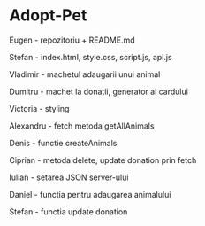# Adopt-Pet
Eugen - repozitoriu + README.md

Stefan - index.html, style.css, script.js, api.js

Vladimir - machetul adaugarii unui animal

Dumitru - machet la donatii, generator al cardului

Victoria - styling

Alexandru - fetch metoda getAllAnimals

Denis - functie createAnimals

Ciprian - metoda delete, update donation prin fetch

Iulian - setarea JSON server-ului

Daniel - functia pentru adaugarea animalului

Stefan - functia update donation
